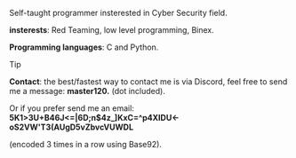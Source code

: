 Self-taught programmer insterested in Cyber Security field.  
  
**insterests**: Red Teaming, low level programming, Binex.  
  
**Programming languages**: C and Python.  
  
> [!Tip]  
> **Contact**: the best/fastest way to contact me is via Discord, feel free to send me a  message: **master120.** (dot included).
>  
> Or if you prefer send me an email: **5K1>3U+B46J<=|6D;n$4z_]KxC=^p4XIDU<-oS2VW'T3(AUgD5vZbvcVUWDL**  
>    
> (encoded 3 times in a row using Base92).  
> 
